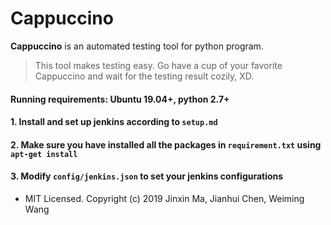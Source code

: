 # Cappuccino
**Cappuccino** is an automated testing tool for python program.

> This tool makes testing easy. Go have a cup of your favorite Cappuccino and wait for the testing result cozily, XD.

#### Running requirements: Ubuntu 19.04+, python 2.7+
#### 1. Install and set up jenkins according to `setup.md`
#### 2. Make sure you have installed all the packages in `requirement.txt` using `apt-get install`
#### 3. Modify `config/jenkins.json` to set your jenkins configurations

 + MIT Licensed. Copyright (c) 2019 Jinxin Ma, Jianhui Chen, Weiming Wang
